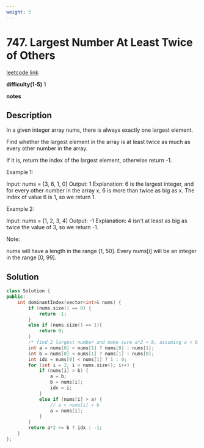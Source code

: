 ```yaml
---
weight: 5
---
```

# 747. Largest Number At Least Twice of Others
[leetcode link](https://leetcode.com/problems/largest-number-at-least-twice-of-others/)

**difficulty(1-5)** 
1

**notes** 


## Description
In a given integer array nums, there is always exactly one largest element.

Find whether the largest element in the array is at least twice as much as every other number in the array.

If it is, return the index of the largest element, otherwise return -1.

Example 1:

Input: nums = [3, 6, 1, 0]
Output: 1
Explanation: 6 is the largest integer, and for every other number in the array x,
6 is more than twice as big as x.  The index of value 6 is 1, so we return 1.
 

Example 2:

Input: nums = [1, 2, 3, 4]
Output: -1
Explanation: 4 isn't at least as big as twice the value of 3, so we return -1.
 

Note:

nums will have a length in the range [1, 50].
Every nums[i] will be an integer in the range [0, 99].

## Solution
```c++
class Solution {
public:
    int dominantIndex(vector<int>& nums) {
        if (nums.size() == 0) {
            return -1;
        }
        else if (nums.size() == 1){
            return 0;
        }
        /* find 2 largest number and make sure a*2 < b, assuming a < b */        
        int a = nums[0] < nums[1] ? nums[0] : nums[1];
        int b = nums[0] < nums[1] ? nums[1] : nums[0];
        int idx = nums[0] < nums[1] ? 1 : 0;
        for (int i = 2; i < nums.size(); i++) {
            if (nums[i] > b) {
                a = b;
                b = nums[i];
                idx = i;
            } 
            else if (nums[i] > a) {
                // a < nums[i] < b
                a = nums[i];
            }
        }
        return a*2 <= b ? idx : -1;
    }
};
``` 


